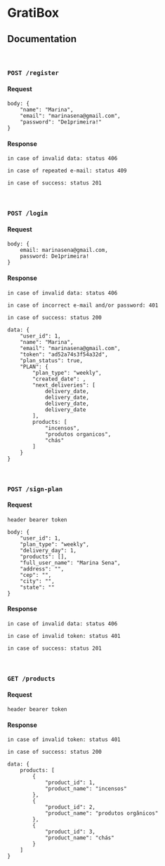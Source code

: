 # GratiBox

## Documentation

<br/>

### `POST /register`

#### Request

    body: {
        "name": "Marina",
        "email": "marinasena@gmail.com",
        "password": "De1primeira!"
    }

#### Response

    in case of invalid data: status 406

    in case of repeated e-mail: status 409

    in case of success: status 201

<br>

### `POST /login`

#### Request

    body: {
        email: marinasena@gmail.com,
        password: De1primeira!
    }

#### Response

    in case of invalid data: status 406

    in case of incorrect e-mail and/or password: 401

    in case of success: status 200

    data: {
        "user_id": 1,
        "name": "Marina",
        "email": "marinasena@gmail.com",
        "token": "ad52a74s3f54a32d",
        "plan_status": true,
        "PLAN": {
            "plan_type": "weekly",
            "created_date": ,
            "next_deliveries": [
                delivery_date,
                delivery_date,
                delivery_date,
                delivery_date
            ],
            products: [
                "incensos", 
                "produtos organicos",
                "chás"
            ]
        }
    }

<br>

### `POST /sign-plan`

#### Request

    header bearer token

    body: {
        "user_id": 1,
        "plan_type": "weekly",
        "delivery_day": 1,
        "products": [],
        "full_user_name": "Marina Sena",
        "address": "",
        "cep": "",
        "city": "",
        "state": ""
    }

#### Response

    in case of invalid data: status 406

    in case of invalid token: status 401

    in case of success: status 201

<br>

### `GET /products`

#### Request

    header bearer token    

#### Response

    in case of invalid token: status 401

    in case of success: status 200

    data: {
        products: [
            {
                "product_id": 1,
                "product_name": "incensos"                
            },
            {
                "product_id": 2,
                "product_name": "produtos orgânicos"                
            },
            {
                "product_id": 3,
                "product_name": "chás"                
            }
        ]
    }

<br>
